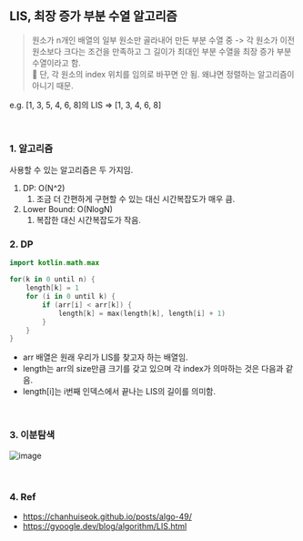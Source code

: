 ## LIS, 최장 증가 부분 수열 알고리즘

> 원소가 n개인 배열의 일부 원소만 골라내어 만든 부분 수열 중 -> 
> 각 원소가 이전 원소보다 크다는 조건을 만족하고 그 길이가 최대인 부분 수열을 최장 증가 부분 수열이라고 함. <br/>
> 🚧 단, 각 원소의 index 위치를 임의로 바꾸면 안 됨. 왜냐면 정렬하는 알고리즘이 아니기 때문. 

e.g. [1, 3, 5, 4, 6, 8]의 LIS => [1, 3, 4, 6, 8]

<br/>

### 1. 알고리즘 
사용할 수 있는 알고리즘은 두 가지임. 
1. DP: O(N^2)
   1. 조금 더 간편하게 구현할 수 있는 대신 시간복잡도가 매우 큼. 
2. Lower Bound: O(NlogN)
   1. 복잡한 대신 시간복잡도가 작음. 

### 2. DP
```kotlin
import kotlin.math.max

for(k in 0 until n) {
    length[k] = 1
    for (i in 0 until k) {
        if (arr[i] < arr[k]) {
            length[k] = max(length[k], length[i] + 1)
        }
    }
}
```
- arr 배열은 원래 우리가 LIS를 찾고자 하는 배열임.
- length는 arr의 size만큼 크기를 갖고 있으며 각 index가 의마하는 것은 다음과 같음. 
- length[i]는 i번째 인덱스에서 끝나는 LIS의 길이를 의미함. 

<br/>

### 3. 이분탐색 
![image](https://github.com/eunjjungg/TIL/assets/100047095/ed52c1b4-b484-4f56-949e-5ee1df2159b9)


<br/>

### 4. Ref
- https://chanhuiseok.github.io/posts/algo-49/
- https://gyoogle.dev/blog/algorithm/LIS.html